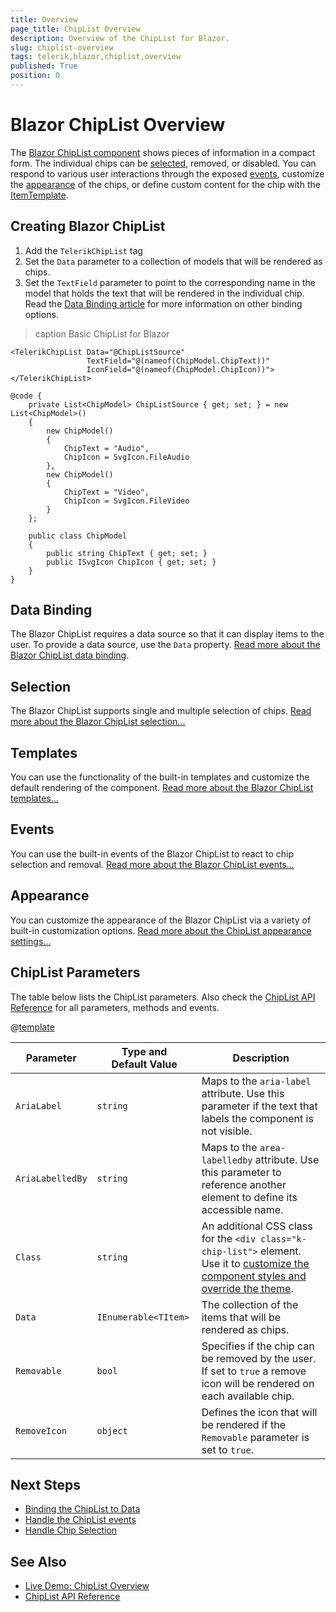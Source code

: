 ```yaml
---
title: Overview
page_title: ChipList Overview
description: Overview of the ChipList for Blazor.
slug: chiplist-overview
tags: telerik,blazor,chiplist,overview
published: True
position: 0
---
```


# Blazor ChipList Overview

The <a href="https://www.telerik.com/blazor-ui/chiplist" target="_blank">Blazor ChipList component</a> shows pieces of information in a compact form. The individual chips can be [selected](slug:chiplist-selection), removed, or disabled. You can respond to various user interactions through the exposed [events](slug:chiplist-events), customize the [appearance](slug:chiplist-appearance) of the chips, or define custom content for the chip with the [ItemTemplate](slug:chiplist-templates).

## Creating Blazor ChipList


1. Add the `TelerikChipList` tag
1. Set the `Data` parameter to a collection of models that will be rendered as chips.
1. Set the `TextField` parameter to point to the corresponding name in the model that holds the text that will be rendered in the individual chip. Read the [Data Binding article](slug:chiplist-bound) for more information on other binding options.

>caption Basic ChipList for Blazor

````RAZOR
<TelerikChipList Data="@ChipListSource"
                 TextField="@(nameof(ChipModel.ChipText))"
                 IconField="@(nameof(ChipModel.ChipIcon))">
</TelerikChipList>

@code {
    private List<ChipModel> ChipListSource { get; set; } = new List<ChipModel>()
    {
        new ChipModel()
        {
            ChipText = "Audio",
            ChipIcon = SvgIcon.FileAudio
        },
        new ChipModel()
        {
            ChipText = "Video",
            ChipIcon = SvgIcon.FileVideo
        }
    };

    public class ChipModel
    {
        public string ChipText { get; set; }
        public ISvgIcon ChipIcon { get; set; }
    }
}
````

## Data Binding

The Blazor ChipList requires a data source so that it can display items to the user. To provide a data source, use the `Data` property. [Read more about the Blazor ChipList data binding](slug:chiplist-bound).

## Selection

The Blazor ChipList supports single and multiple selection of chips. [Read more about the Blazor ChipList selection...](slug:chiplist-selection)  

## Templates 

You can use the functionality of the built-in templates and customize the default rendering of the component. [Read more about the Blazor ChipList templates...](slug:chiplist-templates)

## Events

You can use the built-in events of the Blazor ChipList to react to chip selection and removal. [Read more about the Blazor ChipList events...](slug:chiplist-events)

## Appearance

You can customize the appearance of the Blazor ChipList via a variety of built-in customization options. [Read more about the ChipList appearance settings...](slug:chiplist-appearance)

## ChipList Parameters

The table below lists the ChipList parameters. Also check the [ChipList API Reference](slug:Telerik.Blazor.Components.TelerikChipList-1) for all parameters, methods and events.

@[template](/_contentTemplates/common/parameters-table-styles.md#table-layout)

| Parameter | Type and Default&nbsp;Value | Description |
| --- | --- | --- |
| `AriaLabel` | `string` | Maps to the `aria-label` attribute. Use  this parameter if the text that labels the component is not visible. |
| `AriaLabelledBy` | `string` | Maps to the `area-labelledby` attribute. Use this parameter to reference another element to define its accessible name. |
| `Class` | `string` | An additional CSS class for the `<div class="k-chip-list">` element. Use it to [customize the component styles and override the theme](slug:themes-override). |
| `Data` | `IEnumerable<TItem>` | The collection of the items that will be rendered as chips. |
| `Removable` | `bool` | Specifies if the chip can be removed by the user. If set to `true` a remove icon will be rendered on each available chip. |
| `RemoveIcon` | `object` | Defines the icon that will be rendered if the `Removable` parameter is set to `true`. |

## Next Steps

* [Binding the ChipList to Data](slug:chiplist-bound)
* [Handle the ChipList events](slug:chiplist-events)
* [Handle Chip Selection](slug:chiplist-selection)


## See Also

  * [Live Demo: ChipList Overview](https://demos.telerik.com/blazor-ui/chiplist/overview)
  * [ChipList API Reference](slug:Telerik.Blazor.Components.TelerikChipList-1)
